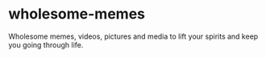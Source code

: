 # wholesome-memes
Wholesome memes, videos, pictures and media to lift your spirits and keep you going through life.
